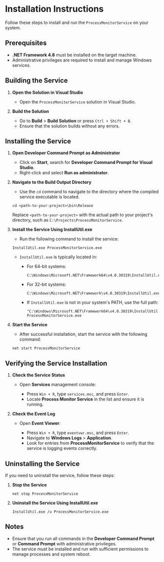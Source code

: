 # Installation Instructions

Follow these steps to install and run the `ProcessMonitorService` on your system.

## Prerequisites

- **.NET Framework 4.8** must be installed on the target machine.
- Administrative privileges are required to install and manage Windows services.

## Building the Service

1. **Open the Solution in Visual Studio**

   - Open the `ProcessMonitorService` solution in Visual Studio.

2. **Build the Solution**

   - Go to **Build** > **Build Solution** or press `Ctrl + Shift + B`.
   - Ensure that the solution builds without any errors.

## Installing the Service

1. **Open Developer Command Prompt as Administrator**

   - Click on **Start**, search for **Developer Command Prompt for Visual Studio**.
   - Right-click and select **Run as administrator**.

2. **Navigate to the Build Output Directory**

   - Use the `cd` command to navigate to the directory where the compiled service executable is located.

   ```batch
   cd <path-to-your-project>\bin\Release
   ```

   Replace `<path-to-your-project>` with the actual path to your project's directory, such as `C:\Projects\ProcessMonitorService`.

3. **Install the Service Using InstallUtil.exe**

   - Run the following command to install the service:

   ```batch
   InstallUtil.exe ProcessMonitorService.exe
   ```

   - `InstallUtil.exe` is typically located in:

     - For 64-bit systems:

       ```batch
       C:\Windows\Microsoft.NET\Framework64\v4.0.30319\InstallUtil.exe
       ```

     - For 32-bit systems:

       ```batch
       C:\Windows\Microsoft.NET\Framework\v4.0.30319\InstallUtil.exe
       ```

     - If `InstallUtil.exe` is not in your system's PATH, use the full path:

       ```batch
       "C:\Windows\Microsoft.NET\Framework64\v4.0.30319\InstallUtil.exe" ProcessMonitorService.exe
       ```

4. **Start the Service**

   - After successful installation, start the service with the following command:

   ```batch
   net start ProcessMonitorService
   ```

## Verifying the Service Installation

1. **Check the Service Status**

   - Open **Services** management console:

     - Press `Win + R`, type `services.msc`, and press `Enter`.
     - Locate **Process Monitor Service** in the list and ensure it is running.

2. **Check the Event Log**

   - Open **Event Viewer**:

     - Press `Win + R`, type `eventvwr.msc`, and press `Enter`.
     - Navigate to **Windows Logs** > **Application**.
     - Look for entries from **ProcessMonitorService** to verify that the service is logging events correctly.

## Uninstalling the Service

If you need to uninstall the service, follow these steps:

1. **Stop the Service**

   ```batch
   net stop ProcessMonitorService
   ```

2. **Uninstall the Service Using InstallUtil.exe**

   ```batch
   InstallUtil.exe /u ProcessMonitorService.exe
   ```

## Notes

- Ensure that you run all commands in the **Developer Command Prompt** or **Command Prompt** with administrative privileges.
- The service must be installed and run with sufficient permissions to manage processes and system reboot.
